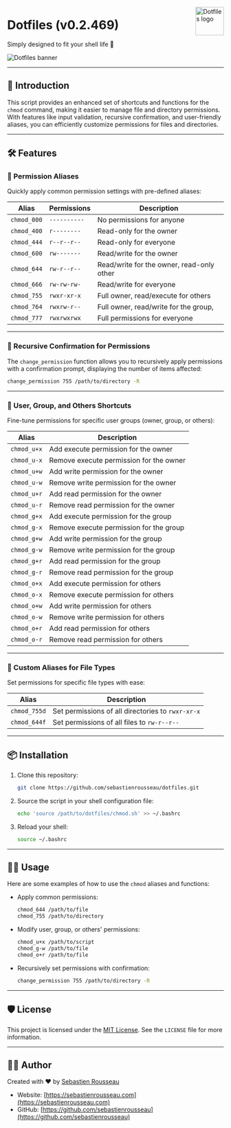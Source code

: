 <!-- markdownlint-disable MD033 MD041 MD043 -->
<img
  src="https://kura.pro/dotfiles/v2/images/logos/dotfiles.svg"
  alt="Dotfiles logo"
  width="66"
  align="right"
/>
<!-- markdownlint-enable MD033 MD041 -->

# Dotfiles (v0.2.469)

Simply designed to fit your shell life 🐚

![Dotfiles banner][banner]

---

## 🚀 Introduction

This script provides an enhanced set of shortcuts and functions for the
`chmod` command, making it easier to manage file and directory permissions.
With features like input validation, recursive confirmation, and user-friendly
aliases, you can efficiently customize permissions for files and directories.

---

## 🛠️ Features

### 🌟 Permission Aliases

Quickly apply common permission settings with pre-defined aliases:

| Alias        | Permissions      | Description                               |
|--------------|------------------|-------------------------------------------|
| `chmod_000`  | `----------`     | No permissions for anyone                 |
| `chmod_400`  | `r--------`      | Read-only for the owner                   |
| `chmod_444`  | `r--r--r--`      | Read-only for everyone                    |
| `chmod_600`  | `rw-------`      | Read/write for the owner                  |
| `chmod_644`  | `rw-r--r--`      | Read/write for the owner, read-only other |
| `chmod_666`  | `rw-rw-rw-`      | Read/write for everyone                   |
| `chmod_755`  | `rwxr-xr-x`      | Full owner, read/execute for others       |
| `chmod_764`  | `rwxrw-r--`      | Full owner, read/write for the group,     |
| `chmod_777`  | `rwxrwxrwx`      | Full permissions for everyone             |

---

### 🔧 Recursive Confirmation for Permissions

The `change_permission` function allows you to recursively apply permissions
with a confirmation prompt, displaying the number of items affected:

```bash
change_permission 755 /path/to/directory -R
```

---

### 📂 User, Group, and Others Shortcuts

Fine-tune permissions for specific user groups (owner, group, or others):

| Alias         | Description                                |
|---------------|--------------------------------------------|
| `chmod_u+x`   | Add execute permission for the owner       |
| `chmod_u-x`   | Remove execute permission for the owner    |
| `chmod_u+w`   | Add write permission for the owner         |
| `chmod_u-w`   | Remove write permission for the owner      |
| `chmod_u+r`   | Add read permission for the owner          |
| `chmod_u-r`   | Remove read permission for the owner       |
| `chmod_g+x`   | Add execute permission for the group       |
| `chmod_g-x`   | Remove execute permission for the group    |
| `chmod_g+w`   | Add write permission for the group         |
| `chmod_g-w`   | Remove write permission for the group      |
| `chmod_g+r`   | Add read permission for the group          |
| `chmod_g-r`   | Remove read permission for the group       |
| `chmod_o+x`   | Add execute permission for others          |
| `chmod_o-x`   | Remove execute permission for others       |
| `chmod_o+w`   | Add write permission for others            |
| `chmod_o-w`   | Remove write permission for others         |
| `chmod_o+r`   | Add read permission for others             |
| `chmod_o-r`   | Remove read permission for others          |

---

### 📄 Custom Aliases for File Types

Set permissions for specific file types with ease:

| Alias        | Description                                        |
|--------------|----------------------------------------------------|
| `chmod_755d` | Set permissions of all directories to `rwxr-xr-x`  |
| `chmod_644f` | Set permissions of all files to `rw-r--r--`        |

---

## 📦 Installation

1. Clone this repository:

   ```bash
   git clone https://github.com/sebastienrousseau/dotfiles.git
   ```

2. Source the script in your shell configuration file:

   ```bash
   echo 'source /path/to/dotfiles/chmod.sh' >> ~/.bashrc
   ```

3. Reload your shell:

   ```bash
   source ~/.bashrc
   ```

---

## 🧑‍💻 Usage

Here are some examples of how to use the `chmod` aliases and functions:

- Apply common permissions:

  ```bash
  chmod_644 /path/to/file
  chmod_755 /path/to/directory
  ```

- Modify user, group, or others' permissions:

  ```bash
  chmod_u+x /path/to/script
  chmod_g-w /path/to/file
  chmod_o+r /path/to/file
  ```

- Recursively set permissions with confirmation:

  ```bash
  change_permission 755 /path/to/directory -R
  ```

---

## 🛡️ License

This project is licensed under the
[MIT License](https://opensource.org/licenses/MIT). See the `LICENSE` file for
more information.

---

## 👨‍💻 Author

Created with ♥ by [Sebastien Rousseau](https://sebastienrousseau.com)

- Website: [https://sebastienrousseau.com](https://sebastienrousseau.com)
- GitHub: [https://github.com/sebastienrousseau](https://github.com/sebastienrousseau)

[banner]: https://kura.pro/dotfiles/v2/images/titles/title-dotfiles.svg
